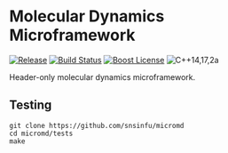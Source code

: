 # Molecular Dynamics Microframework

[![Release][release-badge]][release-url]
[![Build Status][travis-badge]][travis-url]
[![Boost License][license-badge]][license-url]
![C++14,17,2a][cxx-badge]

Header-only molecular dynamics microframework.

[cxx-badge]: https://img.shields.io/badge/C%2B%2B-14%2F17%2F2a-orange.svg
[license-badge]: https://img.shields.io/badge/license-Boost-blue.svg
[license-url]: https://github.com/snsinfu/micromd/blob/master/LICENSE.txt
[travis-badge]: https://travis-ci.org/snsinfu/micromd.svg?branch=master
[travis-url]: https://travis-ci.org/snsinfu/micromd
[release-badge]: https://img.shields.io/github/release/snsinfu/micromd.svg
[release-url]: https://github.com/snsinfu/micromd/releases

## Testing

```console
git clone https://github.com/snsinfu/micromd
cd micromd/tests
make
```
